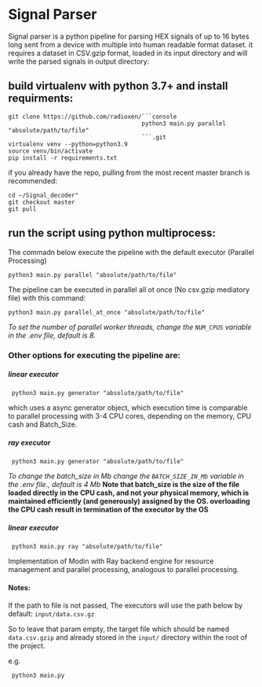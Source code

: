 # Signal Parser
Signal parser is a python pipeline for parsing HEX signals of up to 16 bytes long 
sent from a device with multiple into human readable format dataset.
it requires a dataset in CSV.gzip format, loaded in its input directory and
will write the parsed signals in output directory:

## build virtualenv with python 3.7+ and install requirments:
```console
git clone https://github.com/radioxen/```console
                                      python3 main.py parallel "absolute/path/to/file"
                                      ```.git
virtualenv venv --python=python3.9
source venv/bin/activate
pip install -r requirements.txt
```

if you already have the repo, pulling from the most recent master branch is recommended:
```console
cd ~/Signal_decoder"
git checkout master
git pull 
```

## run the script using python multiprocess:
The commadn below execute the pipeline with the default executor (Parallel Processing) 

```console
python3 main.py parallel "absolute/path/to/file"
```

The pipeline can be executed in parallel all ot once (No csv.gzip mediatory file) with this command:
```console
python3 main.py parallel_at_once "absolute/path/to/file"
```

*To set the number of parallel worker threads, change the ``NUM_CPUS`` variable in the .env file, default is 8.*

### Other options for executing the pipeline are:

##### linear executor
 ```console
  python3 main.py generator "absolute/path/to/file"
 ```
which uses a async generator object, which execution time is 
comparable to parallel processing with 3-4 CPU cores, depending on the memory, CPU cash and Batch_Size.
##### ray executor
 ```console
  python3 main.py generator "absolute/path/to/file"
 ```
*To change the batch_size in Mb change the ``BATCH_SIZE_IN_Mb`` variable in the .env file., default is 4 Mb*
**Note that batch_size is the size of the file loaded directly in the CPU cash, and not your physical memory, which is maintained efficiently (and generously) assigned by the OS. overloading the CPU cash result in termination of the executor by the OS**

##### linear executor
 ```console
  python3 main.py ray "absolute/path/to/file"
 ```
Implementation of Modin with Ray backend engine for resource management and parallel processing, 
analogous to parallel processing.

#### Notes:
If the path to file is not passed, The executors will use the path below by default:
`input/data.csv.gz`

So to leave that param empty, the target file which should be named `data.csv.gzip` 
and already stored in the `input/` directory within the root of the project. 

e.g.
```console
 python3 main.py 
```